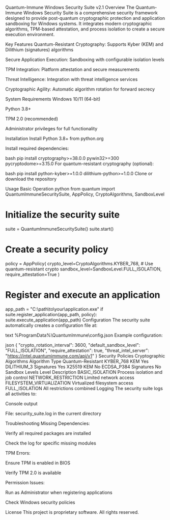 Quantum-Immune Windows Security Suite v2.1
Overview
The Quantum-Immune Windows Security Suite is a comprehensive security framework designed to provide post-quantum cryptographic protection and application sandboxing for Windows systems. It integrates modern cryptographic algorithms, TPM-based attestation, and process isolation to create a secure execution environment.

Key Features
Quantum-Resistant Cryptography: Supports Kyber (KEM) and Dilithium (signatures) algorithms

Secure Application Execution: Sandboxing with configurable isolation levels

TPM Integration: Platform attestation and secure measurements

Threat Intelligence: Integration with threat intelligence services

Cryptographic Agility: Automatic algorithm rotation for forward secrecy

System Requirements
Windows 10/11 (64-bit)

Python 3.8+

TPM 2.0 (recommended)

Administrator privileges for full functionality

Installation
Install Python 3.8+ from python.org

Install required dependencies:

bash
pip install cryptography>=38.0.0 pywin32>=300 pycryptodome>=3.15.0
For quantum-resistant cryptography (optional):

bash
pip install python-kyber>=1.0.0 dilithium-python>=1.0.0
Clone or download the repository

Usage
Basic Operation
python
from quantum import QuantumImmuneSecuritySuite, AppPolicy, CryptoAlgorithms, SandboxLevel

# Initialize the security suite
suite = QuantumImmuneSecuritySuite()
suite.start()

# Create a security policy
policy = AppPolicy(
    crypto_level=CryptoAlgorithms.KYBER_768,  # Use quantum-resistant crypto
    sandbox_level=SandboxLevel.FULL_ISOLATION,
    require_attestation=True
)

# Register and execute an application
app_path = "C:\\path\\to\\your\\application.exe"
if suite.register_application(app_path, policy):
    suite.execute_application(app_path)
Configuration
The security suite automatically creates a configuration file at:

text
%ProgramData%\QuantumImmune\config.json
Example configuration:

json
{
  "crypto_rotation_interval": 3600,
  "default_sandbox_level": "FULL_ISOLATION",
  "require_attestation": true,
  "threat_intel_server": "https://intel.quantumimmune.com/api/v1"
}
Security Policies
Cryptographic Algorithms
Algorithm	Type	Quantum-Resistant
KYBER_768	KEM	Yes
DILITHIUM_3	Signatures	Yes
X25519	KEM	No
ECDSA_P384	Signatures	No
Sandbox Levels
Level	Description
BASIC_ISOLATION	Process isolation and job control
NETWORK_RESTRICTION	Limited network access
FILESYSTEM_VIRTUALIZATION	Virtualized filesystem access
FULL_ISOLATION	All restrictions combined
Logging
The security suite logs all activities to:

Console output

File: security_suite.log in the current directory

Troubleshooting
Missing Dependencies:

Verify all required packages are installed

Check the log for specific missing modules

TPM Errors:

Ensure TPM is enabled in BIOS

Verify TPM 2.0 is available

Permission Issues:

Run as Administrator when registering applications

Check Windows security policies

License
This project is proprietary software. All rights reserved.
